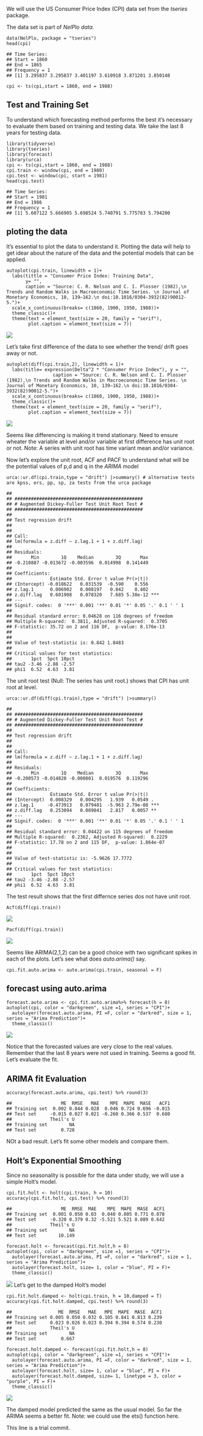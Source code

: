We will use the US Consumer Price Index (CPI) data set from the
*tseries* package.

The data set is part of *NelPlo data.*

    data(NelPlo, package = "tseries")
    head(cpi)

    ## Time Series:
    ## Start = 1860 
    ## End = 1865 
    ## Frequency = 1 
    ## [1] 3.295837 3.295837 3.401197 3.610918 3.871201 3.850148

    cpi <- ts(cpi,start = 1860, end = 1988)

## Test and Training Set

To understand which forecasting method performs the best it’s necessary
to evaluate them based on training and testing data. We take the last 8
years for testing data.

    library(tidyverse)
    library(tseries)
    library(forecast)
    library(urca)
    cpi <- ts(cpi,start = 1860, end = 1988)
    cpi.train <- window(cpi, end = 1980)
    cpi.test <- window(cpi, start = 1981)
    head(cpi.test)

    ## Time Series:
    ## Start = 1981 
    ## End = 1986 
    ## Frequency = 1 
    ## [1] 5.607122 5.666905 5.698524 5.740791 5.775783 5.794200

## ploting the data

It’s essential to plot the data to understand it. Plotting the data will
help to get idear about the nature of the data and the potential models
that can be applied.

    autoplot(cpi.train, linewidth = 1)+
      labs(tittle = "Consumer Price Index: Training Data",
           y= "",
           caption = "Source: C. R. Nelson and C. I. Plosser (1982),\n Trends and Random Walks in Macroeconomic Time Series. \n Journal of Monetary Economics, 10, 139–162.\n doi:10.1016/0304-3932(82)90012-5.")+
      scale_x_continuous(breaks= c(1860, 1900, 1950, 1988))+
      theme_classic()+
      theme(text = element_text(size = 20, family = "serif"),
            plot.caption = element_text(size = 7))

![](README_files/figure-markdown_strict/unnamed-chunk-2-1.png)

Let’s take first difference of the data to see whether the trend/ drift
goes away or not.

    autoplot(diff(cpi.train,2), linewidth = 1)+
      labs(title= expression(Delta^2 * "Consumer Price Index"), y = "",
                     caption = "Source: C. R. Nelson and C. I. Plosser (1982),\n Trends and Random Walks in Macroeconomic Time Series. \n Journal of Monetary Economics, 10, 139–162.\n doi:10.1016/0304-3932(82)90012-5.")+
      scale_x_continuous(breaks= c(1860, 1900, 1950, 1988))+
      theme_classic()+
      theme(text = element_text(size = 20, family = "serif"),
            plot.caption = element_text(size = 7))

![](README_files/figure-markdown_strict/unnamed-chunk-3-1.png)

Seems like differencing is making it trend stationary. Need to ensure
wheater the variable at level and/or variable at first difference has
unit root or not. Note: A series with unit root has time variant mean
and/or variance.

Now let’s explore the unit root, ACF and PACF to understand what will be
the potential values of p,d and q in the *ARIMA* model

    urca::ur.df(cpi.train,type = "drift") |>summary() # alternative tests are kpss, ers, pp, sp, za tests from the urca package

    ## 
    ## ############################################### 
    ## # Augmented Dickey-Fuller Test Unit Root Test # 
    ## ############################################### 
    ## 
    ## Test regression drift 
    ## 
    ## 
    ## Call:
    ## lm(formula = z.diff ~ z.lag.1 + 1 + z.diff.lag)
    ## 
    ## Residuals:
    ##       Min        1Q    Median        3Q       Max 
    ## -0.210887 -0.013672 -0.003596  0.014998  0.141449 
    ## 
    ## Coefficients:
    ##              Estimate Std. Error t value Pr(>|t|)    
    ## (Intercept) -0.018622   0.031539  -0.590    0.556    
    ## z.lag.1      0.006902   0.008197   0.842    0.402    
    ## z.diff.lag   0.601908   0.078320   7.685 5.38e-12 ***
    ## ---
    ## Signif. codes:  0 '***' 0.001 '**' 0.01 '*' 0.05 '.' 0.1 ' ' 1
    ## 
    ## Residual standard error: 0.04628 on 116 degrees of freedom
    ## Multiple R-squared:  0.3811, Adjusted R-squared:  0.3705 
    ## F-statistic: 35.72 on 2 and 116 DF,  p-value: 8.176e-13
    ## 
    ## 
    ## Value of test-statistic is: 0.842 1.8483 
    ## 
    ## Critical values for test statistics: 
    ##       1pct  5pct 10pct
    ## tau2 -3.46 -2.88 -2.57
    ## phi1  6.52  4.63  3.81

The unit root test (Null: The series has unit root.) shows that CPI has
unit root at level.

    urca::ur.df(diff(cpi.train),type = "drift") |>summary() 

    ## 
    ## ############################################### 
    ## # Augmented Dickey-Fuller Test Unit Root Test # 
    ## ############################################### 
    ## 
    ## Test regression drift 
    ## 
    ## 
    ## Call:
    ## lm(formula = z.diff ~ z.lag.1 + 1 + z.diff.lag)
    ## 
    ## Residuals:
    ##       Min        1Q    Median        3Q       Max 
    ## -0.200573 -0.014820 -0.000801  0.019576  0.119296 
    ## 
    ## Coefficients:
    ##              Estimate Std. Error t value Pr(>|t|)    
    ## (Intercept)  0.008329   0.004295   1.939   0.0549 .  
    ## z.lag.1     -0.473913   0.079481  -5.963 2.79e-08 ***
    ## z.diff.lag   0.253094   0.089841   2.817   0.0057 ** 
    ## ---
    ## Signif. codes:  0 '***' 0.001 '**' 0.01 '*' 0.05 '.' 0.1 ' ' 1
    ## 
    ## Residual standard error: 0.04422 on 115 degrees of freedom
    ## Multiple R-squared:  0.2362, Adjusted R-squared:  0.2229 
    ## F-statistic: 17.78 on 2 and 115 DF,  p-value: 1.864e-07
    ## 
    ## 
    ## Value of test-statistic is: -5.9626 17.7772 
    ## 
    ## Critical values for test statistics: 
    ##       1pct  5pct 10pct
    ## tau2 -3.46 -2.88 -2.57
    ## phi1  6.52  4.63  3.81

The test result shows that the first differnce series dos not have unit
root.

    Acf(diff(cpi.train))

![](README_files/figure-markdown_strict/unnamed-chunk-6-1.png)

    Pacf(diff(cpi.train))

![](README_files/figure-markdown_strict/unnamed-chunk-7-1.png)

Seems like ARIMA(2,1,2) can be a good choice with two significant spikes
in each of the plots. Let’s see what does *auto.arima()* say.

    cpi.fit.auto.arima <- auto.arima(cpi.train, seasonal = F)

## forecast using auto.arima

    forecast.auto.arima <- cpi.fit.auto.arima%>% forecast(h = 8)
    autoplot(cpi, color = "darkgreen", size =1, series = "CPI")+
      autolayer(forecast.auto.arima, PI =F, color = "darkred", size = 1, series = "Arima Prediction")+
      theme_classic()

![](README_files/figure-markdown_strict/unnamed-chunk-9-1.png)

Notice that the forecasted values are very close to the real values.
Remember that the last 8 years were not used in training. Seems a good
fit. Let’s evaluate the fit.

## ARIMA fit Evaluation

    accuracy(forecast.auto.arima, cpi.test) %>% round(3)

    ##                  ME  RMSE   MAE    MPE  MAPE  MASE   ACF1
    ## Training set  0.002 0.044 0.028  0.046 0.724 0.696 -0.015
    ## Test set     -0.015 0.027 0.021 -0.260 0.366 0.537  0.680
    ##              Theil's U
    ## Training set        NA
    ## Test set         0.728

NOt a bad result. Let’s fit some other models and compare them.

## Holt’s Exponential Smoothing

Since no seasonality is possible for the data under study, we will use a
simple Holt’s model.

    cpi.fit.holt <- holt(cpi.train, h = 10)
    accuracy(cpi.fit.holt, cpi.test) %>% round(3)

    ##                  ME  RMSE  MAE    MPE  MAPE  MASE  ACF1
    ## Training set  0.001 0.050 0.03  0.040 0.805 0.771 0.078
    ## Test set     -0.320 0.379 0.32 -5.521 5.521 8.089 0.642
    ##              Theil's U
    ## Training set        NA
    ## Test set        10.149

    forecast.holt <- forecast(cpi.fit.holt,h = 8)
    autoplot(cpi, color = "darkgreen", size =1, series = "CPI")+
      autolayer(forecast.auto.arima, PI =F, color = "darkred", size = 1, series = "Arima Prediction")+
      autolayer(forecast.holt, size= 1, color = "blue", PI = F)+
      theme_classic()

![](README_files/figure-markdown_strict/unnamed-chunk-12-1.png) Let’s
get to the damped Holt’s model

    cpi.fit.holt.damped <- holt(cpi.train, h = 10,damped = T)
    accuracy(cpi.fit.holt.damped, cpi.test) %>% round(3)

    ##                 ME  RMSE   MAE   MPE  MAPE  MASE  ACF1
    ## Training set 0.005 0.050 0.032 0.105 0.841 0.813 0.239
    ## Test set     0.023 0.026 0.023 0.394 0.394 0.574 0.230
    ##              Theil's U
    ## Training set        NA
    ## Test set         0.667

    forecast.holt.damped <- forecast(cpi.fit.holt,h = 8)
    autoplot(cpi, color = "darkgreen", size =1, series = "CPI")+
      autolayer(forecast.auto.arima, PI =F, color = "darkred", size = 1, series = "Arima Prediction")+
      autolayer(forecast.holt, size= 1, color = "blue", PI = F)+
      autolayer(forecast.holt.damped, size= 1, linetype = 3, color = "purple", PI = F)+
      theme_classic()

![](README_files/figure-markdown_strict/unnamed-chunk-13-1.png)

The damped model predicted the same as the usual model. So far the ARIMA
seems a better fit. Note: we could use the ets() function here.

This line is a trial commit.
